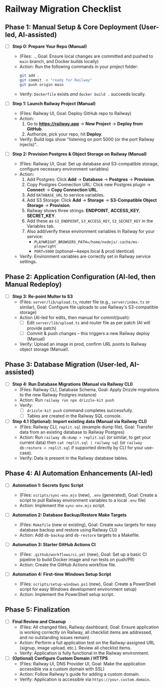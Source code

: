 # Railway Migration Checklist <!-- Plan Approved -->

## Phase 1: Manual Setup & Core Deployment (User-led, AI-assisted)

- [ ] **Step 0: Prepare Your Repo (Manual)**
    - (Files: `.`, Goal: Ensure local changes are committed and pushed to `main` branch, and Docker builds locally)
    - Action: Run the following commands in your project folder:
        ```bash
        git add .
        git commit -m "ready for Railway"
        git push origin main
        ```
    - Verify: `Dockerfile` exists *and* `docker build .` succeeds locally.

- [ ] **Step 1: Launch Railway Project (Manual)**
    - (Files: Railway UI, Goal: Deploy GitHub repo to Railway)
    - Action:
        1. Go to **https://railway.app** → **New Project** → **Deploy from GitHub**.
        2. Authorize, pick your repo, hit **Deploy**.
    - Verify: Build logs show "listening on port 5000 (or the port Railway injects)".

- [ ] **Step 2: Provision Postgres & Object Storage on Railway (Manual)**
    - (Files: Railway UI, Goal: Set up database and S3-compatible storage, configure necessary environment variables)
    - Action:
        1. Add Postgres: Click **Add** → **Database** → **Postgres** → **Provision**.
        2. Copy Postgres Connection URL: Click new Postgres plugin → **Connect** → **Copy Connection URL**.
        3. Add `DATABASE_URL` to service variables.
        4. Add S3 Storage: Click **Add** → **Storage** → **S3-Compatible Object Storage** → **Provision**.
        5. Railway shows three strings: **ENDPOINT**, **ACCESS_KEY**, **SECRET_KEY**.
        6. Add these as `S3_ENDPOINT`, `S3_ACCESS_KEY`, `S3_SECRET_KEY` in the Variables tab.
        7. Also add/verify these environment variables in Railway for your service:
            - `PLAYWRIGHT_BROWSERS_PATH=/home/nodejs/.cache/ms-playwright`
            - `PORT=5000` (optional—keeps local & prod identical)
    - Verify: Environment variables are correctly set in Railway service settings.

## Phase 2: Application Configuration (AI-led, then Manual Redeploy)

- [ ] **Step 3: Re-point Multer to S3**
    - (Files: `server/lib/upload.ts`, router file (e.g., `server/index.ts` or similar), Goal: Configure file uploads to use Railway's S3-compatible storage)
    - Action (AI-led for edits, then manual for commit/push):
        - [ ] Edit `server/lib/upload.ts` and router file as per patch (AI will provide patch)
        - [ ] Commit & push changes – this triggers a new Railway deploy (Manual)
    - Verify: Upload an image in prod, confirm URL points to Railway object storage (Manual).

## Phase 3: Database Migration (User-led, AI-assisted)

- [ ] **Step 4: Run Database Migrations (Manual via Railway CLI)**
    - (Files: Railway CLI, Database Schema, Goal: Apply Drizzle migrations to the new Railway Postgres instance)
    - Action: Run `railway run npx drizzle-kit push`
    - Verify:
        - [ ] `drizzle-kit push` command completes successfully.
        - [ ] Tables are created in the Railway SQL console.
- [ ] **Step 4.1 (Optional): Import existing data (Manual via Railway CLI)**
    - (Files: Railway CLI, `replit.sql` (example dump file), Goal: Transfer data from an existing database to Railway Postgres)
    - Action: Run `railway db:dump > replit.sql` (or similar, to get your current data) then `cat replit.sql | railway sql` (or `railway db:restore < replit.sql` if supported directly by CLI for your use-case).
    - Verify: Data is present in the Railway database tables.

## Phase 4: AI Automation Enhancements (AI-led)

- [ ] **Automation 1: Secrets Sync Script**
    - (Files: `scripts/sync-env.mjs` (new), `.env` (generated), Goal: Create a script to pull Railway environment variables to a local `.env` file)
    - Action: Implement the `sync-env.mjs` script.

- [ ] **Automation 2: Database Backup/Restore Make Targets**
    - (Files: `Makefile` (new or existing), Goal: Create `make` targets for easy database backup and restore using Railway CLI)
    - Action: Add `db-backup` and `db-restore` targets to a Makefile.

- [ ] **Automation 3: Starter GitHub Actions CI**
    - (Files: `.github/workflows/ci.yml` (new), Goal: Set up a basic CI pipeline to build Docker image and run tests on push/PR)
    - Action: Create the GitHub Actions workflow file.

- [ ] **Automation 4: First-time Windows Setup Script**
    - (Files: `scripts/setup-windows.ps1` (new), Goal: Create a PowerShell script for easy Windows development environment setup)
    - Action: Implement the PowerShell setup script.

## Phase 5: Finalization

- [ ] **Final Review and Cleanup**
    - (Files: All changed files, Railway dashboard, Goal: Ensure application is working correctly on Railway, all checklist items are addressed, and no outstanding issues remain)
    - Action: Perform a full application test on the Railway-assigned URL (signup, image upload, etc.). Review all checklist items.
    - Verify: Application is fully functional in the Railway environment.
- [ ] **(Optional) Configure Custom Domain / HTTPS**
    - (Files: Railway UI, DNS Provider UI, Goal: Make the application accessible via a custom domain with SSL)
    - Action: Follow Railway's guide for adding a custom domain.
    - Verify: Application is accessible via `https://your.custom.domain`. 